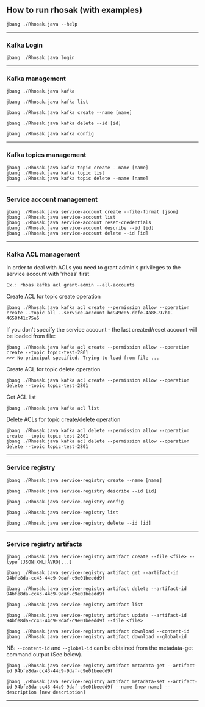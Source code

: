 ## How to run rhosak (with examples)
```shell script
jbang ./Rhosak.java --help
```
---
### Kafka Login
```shell script
jbang ./Rhosak.java login
```
---
### Kafka management
```shell script
jbang ./Rhosak.java kafka
```
```shell script
jbang ./Rhosak.java kafka list
```
```shell script
jbang ./Rhosak.java kafka create --name [name]
```
```shell script
jbang ./Rhosak.java kafka delete --id [id]
```
```shell script
jbang ./Rhosak.java kafka config
```
---
### Kafka topics management
```shell script
jbang ./Rhosak.java kafka topic create --name [name]
jbang ./Rhosak.java kafka topic list
jbang ./Rhosak.java kafka topic delete --name [name]
```
---
### Service account management
```shell script
jbang ./Rhosak.java service-account create --file-format [json]
jbang ./Rhosak.java service-account list
jbang ./Rhosak.java service-account reset-credentials
jbang ./Rhosak.java service-account describe --id [id]
jbang ./Rhosak.java service-account delete --id [id]
```
---
### Kafka ACL management
In order to deal with ACLs you need to grant admin's privileges to the service account with 'rhoas'  first
```
Ex.: rhoas kafka acl grant-admin --all-accounts
```
Create ACL for topic create operation
```shell script
jbang ./Rhosak.java kafka acl create --permission allow --operation create --topic all --service-account bc949c05-defe-4a86-97b1-4658f41c75e6
```
If you don't specify the service account - the last created/reset account will be loaded from file:
```shell script
jbang ./Rhosak.java kafka acl create --permission allow --operation create --topic topic-test-2801
>>> No principal specified. Trying to load from file ...
```
Create ACL for topic delete operation
```shell script
jbang ./Rhosak.java kafka acl create --permission allow --operation delete --topic topic-test-2801
```
Get ACL list
```shell script
jbang ./Rhosak.java kafka acl list
```
Delete ACLs for topic create/delete operation
```shell script
jbang ./Rhosak.java kafka acl delete --permission allow --operation create --topic topic-test-2801  
jbang ./Rhosak.java kafka acl delete --permission allow --operation delete --topic topic-test-2801  
```
---
### Service registry
```shell
jbang ./Rhosak.java service-registry create --name [name]
```
```shell
jbang ./Rhosak.java service-registry describe --id [id]
```
```shell
jbang ./Rhosak.java service-registry config
```
```shell
jbang ./Rhosak.java service-registry list
```
```shell
jbang ./Rhosak.java service-registry delete --id [id]
```
---
### Service registry artifacts
```shell
jbang ./Rhosak.java service-registry artifact create --file <file> --type [JSON|XML|AVRO|...]
```
```shell
jbang ./Rhosak.java service-registry artifact get --artifact-id 94bfe8da-cc43-44c9-9daf-c9e01beedd9f 
```
```shell
jbang ./Rhosak.java service-registry artifact delete --artifact-id 94bfe8da-cc43-44c9-9daf-c9e01beedd9f
```
```shell
jbang ./Rhosak.java service-registry artifact list
```
```shell
jbang ./Rhosak.java service-registry artifact update --artifact-id 94bfe8da-cc43-44c9-9daf-c9e01beedd9f --file <file>
```
```shell
jbang ./Rhosak.java service-registry artifact download --content-id
jbang ./Rhosak.java service-registry artifact download --global-id
```
NB: `--content-id` and `--global-id` can be obtained from the metadata-get command output (See below).
```shell
jbang ./Rhosak.java service-registry artifact metadata-get --artifact-id 94bfe8da-cc43-44c9-9daf-c9e01beedd9f
```
```shell
jbang ./Rhosak.java service-registry artifact metadata-set --artifact-id 94bfe8da-cc43-44c9-9daf-c9e01beedd9f --name [new name] --description [new description]
```
---